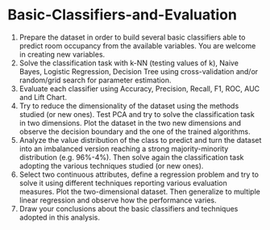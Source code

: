 # Basic-Classifiers-and-Evaluation

1.  Prepare the dataset in order to build several basic classifiers able to predict room occupancy from the available variables. You are welcome in creating new variables.
2.  Solve the classification task with k-NN (testing values of k), Naive Bayes, Logistic Regression, Decision Tree using cross-validation and/or random/grid search for parameter estimation.
3.  Evaluate each classifier using Accuracy, Precision, Recall, F1, ROC, AUC and Lift Chart.
4.  Try to reduce the dimensionality of the dataset using the methods studied (or new ones). Test PCA and try to solve the classification task in two dimensions. Plot the dataset in the two new dimensions and observe the decision boundary and the one of the trained algorithms.
5.  Analyze the value distribution of the class to predict and turn the dataset into an imbalanced version reaching a strong majority-minority distribution (e.g. 96%-4%). Then solve again the classification task adopting the various techniques studied (or new ones).
6.  Select two continuous attributes, define a regression problem and try to solve it using different techniques reporting various evaluation measures. Plot the two-dimensional dataset. Then generalize to multiple linear regression and observe how the performance varies.
7.  Draw your conclusions about the basic classifiers and techniques adopted in this analysis.
